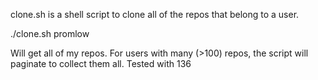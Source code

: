 clone.sh is a shell script to clone all of the repos that belong to a user.

./clone.sh promlow 

Will get all of my repos. For users with many (>100) repos, the script will paginate to collect them all. Tested with 136

